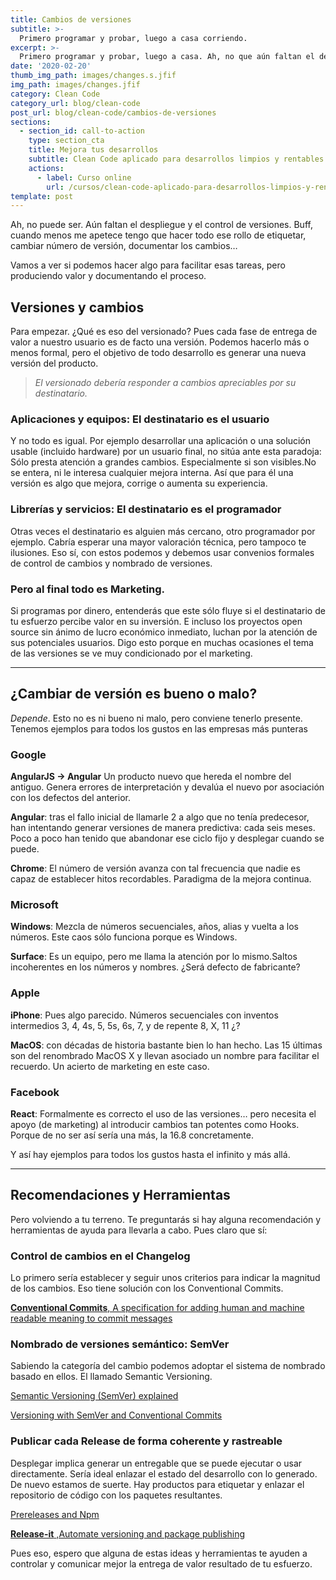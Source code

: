 ```yaml
---
title: Cambios de versiones
subtitle: >-
  Primero programar y probar, luego a casa corriendo.
excerpt: >-
  Primero programar y probar, luego a casa. Ah, no que aún faltan el despliegue y el control de versiones.
date: '2020-02-20'
thumb_img_path: images/changes.s.jfif
img_path: images/changes.jfif
category: Clean Code
category_url: blog/clean-code
post_url: blog/clean-code/cambios-de-versiones
sections:
  - section_id: call-to-action
    type: section_cta
    title: Mejora tus desarrollos
    subtitle: Clean Code aplicado para desarrollos limpios y rentables.
    actions:
      - label: Curso online
        url: /cursos/clean-code-aplicado-para-desarrollos-limpios-y-rentables/
template: post
---
```


<!-- ![Cambios de versiones](/images/changes.jfif "Cambios de versiones") -->

Ah, no puede ser. Aún faltan el despliegue y el control de versiones. Buff, cuando menos me apetece tengo que hacer todo ese rollo de etiquetar, cambiar número de versión, documentar los cambios…

Vamos a ver si podemos hacer algo para facilitar esas tareas, pero produciendo valor y documentando el proceso.

## Versiones y cambios
Para empezar. ¿Qué es eso del versionado? Pues cada fase de entrega de valor a nuestro usuario es de facto una versión. Podemos hacerlo más o menos formal, pero el objetivo de todo desarrollo es generar una nueva versión del producto.

> _El versionado debería responder a cambios apreciables por su destinatario._

### Aplicaciones y equipos: El destinatario es el usuario
Y no todo es igual. Por ejemplo desarrollar una aplicación o una solución usable (incluido hardware) por un usuario final, no sitúa ante esta paradoja: Sólo presta atención a grandes cambios. Especialmente si son visibles.No se entera, ni le interesa cualquier mejora interna. Así que para él una versión es algo que mejora, corrige o aumenta su experiencia.
### Librerías y servicios: El destinatario es el programador
Otras veces el destinatario es alguien más cercano, otro programador por ejemplo. Cabría esperar una mayor valoración técnica, pero tampoco te ilusiones. Eso sí, con estos podemos y debemos usar convenios formales de control de cambios y nombrado de versiones.
### Pero al final todo es Marketing.
Si programas por dinero, entenderás que este sólo fluye si el destinatario de tu esfuerzo percibe valor en su inversión. E incluso los proyectos open source sin ánimo de lucro económico inmediato, luchan por la atención de sus potenciales usuarios. Digo esto porque en muchas ocasiones el tema de las versiones se ve muy condicionado por el marketing.


---

## ¿Cambiar de versión es bueno o malo?
_Depende_. Esto no es ni bueno ni malo, pero conviene tenerlo presente. Tenemos ejemplos para todos los gustos en las empresas más punteras

### Google
**AngularJS -> Angular** Un producto nuevo que hereda el nombre del antiguo. Genera errores de interpretación y devalúa el nuevo por asociación con los defectos del anterior.

**Angular**: tras el fallo inicial de llamarle 2 a algo que no tenía predecesor, han intentando generar versiones de manera predictiva: cada seis meses. Poco a poco han tenido que abandonar ese ciclo fijo y desplegar cuando se puede.

**Chrome**: El número de versión avanza con tal frecuencia que nadie es capaz de establecer hitos recordables. Paradigma de la mejora continua.
### Microsoft

**Windows**: Mezcla de números secuenciales, años, alias y vuelta a los números. Este caos sólo funciona porque es Windows.

**Surface**: Es un equipo, pero me llama la atención por lo mismo.Saltos incoherentes en los números y nombres. ¿Será defecto de fabricante?
### Apple
**iPhone**: Pues algo parecido. Números secuenciales con inventos intermedios 3, 4, 4s, 5, 5s, 6s, 7, y de repente 8, X, 11 ¿?

**MacOS**: con décadas de historia bastante bien lo han hecho. Las 15 últimas son del renombrado MacOS X y llevan asociado un nombre para facilitar el recuerdo. Un acierto de marketing en este caso.
### Facebook
**React**: Formalmente es correcto el uso de las versiones… pero necesita el apoyo (de marketing) al introducir cambios tan potentes como Hooks. Porque de no ser así sería una más, la 16.8 concretamente.

Y así hay ejemplos para todos los gustos hasta el infinito y más allá.


---

## Recomendaciones y Herramientas
Pero volviendo a tu terreno. Te preguntarás si hay alguna recomendación y herramientas de ayuda para llevarla a cabo. Pues claro que sí:
### Control de cambios en el Changelog
Lo primero sería establecer y seguir unos criterios para indicar la magnitud de los cambios. Eso tiene solución con los Conventional Commits.

[**Conventional Commits**, A specification for adding human and machine readable meaning to commit messages](https://www.conventionalcommits.org)

### Nombrado de versiones semántico: SemVer
Sabiendo la categoría del cambio podemos adoptar el sistema de nombrado basado en ellos. El llamado Semantic Versioning.

[Semantic Versioning (SemVer) explained](https://pawelgrzybek.com/semantic-versioning-semver-explained/)

[Versioning with SemVer and Conventional Commits](https://codete.com/blog/versioning-with-semver-and-conventional-commits/)

### Publicar cada Release de forma coherente y rastreable
Desplegar implica generar un entregable que se puede ejecutar o usar directamente. Sería ideal enlazar el estado del desarrollo con lo generado. De nuevo estamos de suerte. Hay productos para etiquetar y enlazar el repositorio de código con los paquetes resultantes.

[Prereleases and Npm](https://medium.com/@mbostock/prereleases-and-npm-e778fc5e2420)

[**Release-it** ,Automate versioning and package publishing](https://github.com/release-it/release-it)

Pues eso, espero que alguna de estas ideas y herramientas te ayuden a controlar y comunicar mejor la entrega de valor resultado de tu esfuerzo.
